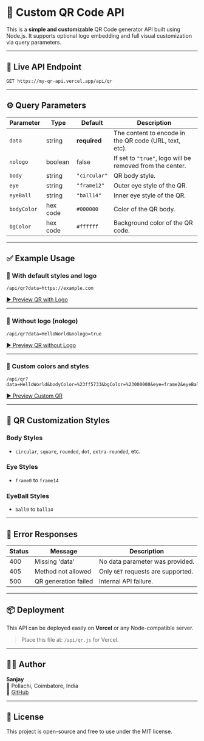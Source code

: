 # 🎯 Custom QR Code API

This is a **simple and customizable** QR Code generator API built using Node.js. It supports optional logo embedding and full visual customization via query parameters.

---

## 🔗 Live API Endpoint

```
GET https://my-qr-api.vercel.app/api/qr
```

---

## ⚙️ Query Parameters

| Parameter   | Type     | Default      | Description                                                                 |
|-------------|----------|--------------|-----------------------------------------------------------------------------|
| `data`      | string   | **required** | The content to encode in the QR code (URL, text, etc).                     |
| `nologo`    | boolean  | false        | If set to `"true"`, logo will be removed from the center.                  |
| `body`      | string   | `"circular"` | QR body style.                                                             |
| `eye`       | string   | `"frame12"`  | Outer eye style of the QR.                                                 |
| `eyeBall`   | string   | `"ball14"`   | Inner eye style of the QR.                                                 |
| `bodyColor` | hex code | `#000000`    | Color of the QR body.                                                      |
| `bgColor`   | hex code | `#ffffff`    | Background color of the QR code.                                           |

---

## ✅ Example Usage

### 🔘 With default styles and logo

```
/api/qr?data=https://example.com
```

[▶️ Preview QR with Logo](https://my-qr-api.vercel.app/api/qr?data=https://example.com)

---

### 🔘 Without logo (nologo)

```
/api/qr?data=HelloWorld&nologo=true
```

[▶️ Preview QR without Logo](https://my-qr-api.vercel.app/api/qr?data=HelloWorld&nologo=true)

---

### 🔘 Custom colors and styles

```
/api/qr?data=HelloWorld&bodyColor=%23ff5733&bgColor=%23000000&eye=frame2&eyeBall=ball2&body=dot
```

[▶️ Preview Custom QR](https://my-qr-api.vercel.app/api/qr?data=HelloWorld&bodyColor=%23ff5733&bgColor=%23000000&eye=frame2&eyeBall=ball2&body=dot)

---

## 🎨 QR Customization Styles

### Body Styles
- `circular`, `square`, `rounded`, `dot`, `extra-rounded`, etc.

### Eye Styles
- `frame0` to `frame14`

### EyeBall Styles
- `ball0` to `ball14`

---

## 🚫 Error Responses

| Status | Message                     | Description                        |
|--------|-----------------------------|------------------------------------|
| 400    | Missing 'data'              | No data parameter was provided.    |
| 405    | Method not allowed          | Only `GET` requests are supported. |
| 500    | QR generation failed        | Internal API failure.              |

---

## 📦 Deployment

This API can be deployed easily on **Vercel** or any Node-compatible server.

> Place this file at: `/api/qr.js` for Vercel.

---

## 👨‍💻 Author

**Sanjay**  
📍 Pollachi, Coimbatore, India  
🚀 [GitHub](https://github.com/sanjay434343)

---

## 📝 License

This project is open-source and free to use under the MIT license.
